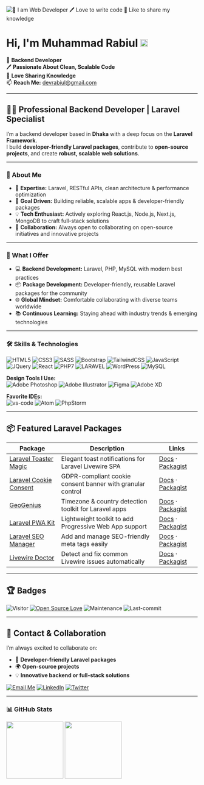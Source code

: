 ![👑 I am Web Developer 🖊️ Love to write code 🎤 Like to share my knowledge](https://i.ibb.co/SN7JKkw/Banner.jpg)

# Hi, I'm Muhammad Rabiul <img src="https://media.giphy.com/media/hvRJCLFzcasrR4ia7z/giphy.gif" width="20">

👑 **Backend Developer**  
🖊️ **Passionate About Clean, Scalable Code**  
🎤 **Love Sharing Knowledge**  
📫 **Reach Me:** [devrabiul@gmail.com](mailto:devrabiul@gmail.com)

---

## 👨‍💻 Professional Backend Developer | Laravel Specialist  

I’m a backend developer based in **Dhaka** with a deep focus on the **Laravel Framework**.  
I build **developer-friendly Laravel packages**, contribute to **open-source projects**, and create **robust, scalable web solutions**.

---

### 📝 About Me

- 🔧 **Expertise:** Laravel, RESTful APIs, clean architecture & performance optimization  
- 🎯 **Goal Driven:** Building reliable, scalable apps & developer-friendly packages  
- 💡 **Tech Enthusiast:** Actively exploring React.js, Node.js, Next.js, MongoDB to craft full-stack solutions  
- 🤝 **Collaboration:** Always open to collaborating on open-source initiatives and innovative projects  

---

### 🚀 What I Offer  

- 💻 **Backend Development:** Laravel, PHP, MySQL with modern best practices  
- 📦 **Package Development:** Developer-friendly, reusable Laravel packages for the community  
- 🌐 **Global Mindset:** Comfortable collaborating with diverse teams worldwide  
- 📚 **Continuous Learning:** Staying ahead with industry trends & emerging technologies  

---

### 🛠️ Skills & Technologies  

![HTML5](https://img.shields.io/badge/HTML5-E34F26?style=for-the-badge&logo=html5&logoColor=white)
![CSS3](https://img.shields.io/badge/CSS3-1572B6?style=for-the-badge&logo=css3&logoColor=white)
![SASS](https://img.shields.io/badge/SASS-hotpink.svg?style=for-the-badge&logo=SASS&logoColor=white)
![Bootstrap](https://img.shields.io/badge/Bootstrap-563D7C?style=for-the-badge&logo=bootstrap&logoColor=white)
![TailwindCSS](https://img.shields.io/badge/tailwindcss-%2338B2AC.svg?style=for-the-badge&logo=tailwind-css&logoColor=white)
![JavaScript](https://img.shields.io/badge/JavaScript-F7DF1E?style=for-the-badge&logo=javascript&logoColor=black)
![JQuery](https://img.shields.io/badge/jQuery-0769AD?style=for-the-badge&logo=jquery&logoColor=white)
![React](https://img.shields.io/badge/react-%2320232a.svg?style=for-the-badge&logo=react&logoColor=%2361DAFB)
![PHP7](https://img.shields.io/badge/PHP-777BB4?style=for-the-badge&logo=php&logoColor=white)
![LARAVEL](https://img.shields.io/badge/LARAVEL-F05340?style=for-the-badge&logo=laravel&logoColor=white)
![WordPress](https://img.shields.io/badge/WordPress-%23117AC9.svg?style=for-the-badge&logo=WordPress&logoColor=white)
![MySQL](https://img.shields.io/badge/MySQL-00000F?style=for-the-badge&logo=mysql&logoColor=white)

**Design Tools I Use:**  
![Adobe Photoshop](https://img.shields.io/badge/adobe%20photoshop-%2331A8FF.svg?style=for-the-badge&logo=adobe%20photoshop&logoColor=white)
![Adobe Illustrator](https://img.shields.io/badge/adobe%20illustrator-%23FF9A00.svg?style=for-the-badge&logo=adobe%20illustrator&logoColor=white)
![Figma](https://img.shields.io/badge/figma-%23F24E1E.svg?style=for-the-badge&logo=figma&logoColor=white)
![Adobe XD](https://img.shields.io/badge/Adobe%20XD-470137?style=for-the-badge&logo=Adobe%20XD&logoColor=#FF61F6)

**Favorite IDEs:**  
![vs-code](https://img.shields.io/badge/-VS%20Code-007ACC?style=for-the-badge&logo=visual-studio-code)
![Atom](https://img.shields.io/badge/Atom-%2366595C.svg?style=for-the-badge&logo=atom&logoColor=white)
![PhpStorm](https://img.shields.io/badge/PhpStorm-000000.svg?style=for-the-badge&logo=phpstorm&logoColor=white)

---

## 📦 Featured Laravel Packages  

| Package | Description | Links |
|---------|-------------|-------|
| [Laravel Toaster Magic](https://github.com/devrabiul/laravel-toaster-magic) | Elegant toast notifications for Laravel Livewire SPA | [Docs](https://packages.rixetbd.com/devrabiul/laravel-toaster-magic) · [Packagist](https://packagist.org/packages/devrabiul/laravel-toaster-magic) |
| [Laravel Cookie Consent](https://github.com/devrabiul/laravel-cookie-consent) | GDPR-compliant cookie consent banner with granular control | [Docs](https://packages.rixetbd.com/devrabiul/laravel-cookie-consent) · [Packagist](https://packagist.org/packages/devrabiul/laravel-cookie-consent) |
| [GeoGenius](https://github.com/devrabiul/laravel-geo-genius) | Timezone & country detection toolkit for Laravel apps | [Docs](https://packages.rixetbd.com/devrabiul/laravel-geo-genius) · [Packagist](https://packagist.org/packages/devrabiul/laravel-geo-genius) |
| [Laravel PWA Kit](https://github.com/devrabiul/laravel-pwa-kit) | Lightweight toolkit to add Progressive Web App support | [Docs](https://packages.rixetbd.com/devrabiul/laravel-pwa-kit) · [Packagist](https://packagist.org/packages/devrabiul/laravel-pwa-kit) |
| [Laravel SEO Manager](https://github.com/devrabiul/laravel-seo-manager) | Add and manage SEO-friendly meta tags easily | [Docs](https://packages.rixetbd.com/devrabiul/laravel-seo-manager) · [Packagist](https://packagist.org/packages/devrabiul/laravel-seo-manager) |
| [Livewire Doctor](https://github.com/devrabiul/livewire-doctor) | Detect and fix common Livewire issues automatically | [Docs](https://packages.rixetbd.com/devrabiul/livewire-doctor) · [Packagist](https://packagist.org/packages/devrabiul/livewire-doctor) |

---

## 🏆 Badges  

![Visitor](https://komarev.com/ghpvc/?username=devrabiulz&color=blueviolet&style=flat-square) 
[![Open Source Love](https://badges.frapsoft.com/os/v1/open-source.svg?v=103)](https://github.com/devrabiul)
![Maintenance](https://img.shields.io/badge/Maintained%3F-yes-green.svg?style=flat-square&color=brightgreen)
![Last-commit](https://img.shields.io/github/last-commit/devrabiul/devrabiul?style=flat-square&color=blueviolet)

---

## 🤝 Contact & Collaboration  

I’m always excited to collaborate on:  
- 🧩 **Developer-friendly Laravel packages**  
- 🌍 **Open-source projects**  
- 💡 **Innovative backend or full-stack solutions**

[![Email Me](https://img.shields.io/badge/Email-devrabiul@gmail.com-red?style=for-the-badge&logo=gmail)](mailto:devrabiul@gmail.com)
[![LinkedIn](https://img.shields.io/badge/LinkedIn-blue?style=for-the-badge&logo=linkedin&logoColor=white)](https://linkedin.com/in/rixetbd)
[![Twitter](https://img.shields.io/badge/Twitter-1DA1F2?style=for-the-badge&logo=twitter&logoColor=white)](https://twitter.com/rixetbd)

---

### 📊 GitHub Stats  

<div>
  <img height="150em" src="https://github-readme-stats.vercel.app/api?username=devrabiul&show_icons=true&theme=radical&include_all_commits=true&count_private=true"/>
  <img height="150em" src="https://github-readme-stats.vercel.app/api/top-langs/?username=devrabiul&layout=compact&langs_count=7&theme=radical"/>
</div>
